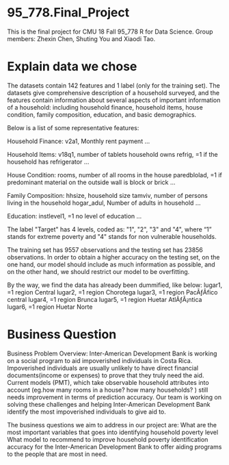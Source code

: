 # 95_778.Final_Project

This is the final project for CMU 18 Fall 95_778 R for Data Science.
Group members: Zhexin Chen, Shuting You and Xiaodi Tao.

# Explain data we chose


The datasets contain 142 features and 1 label (only for the training set). The datasets give comprehensive description of a household surveyed, and the features contain information about several aspects of important information of a household: including household finance, household items, house condition, family composition, education, and basic demographics. 


Below is a list of some representative features:


Household Finance:
  v2a1, Monthly rent payment
  ...
 
  
Household Items:
  v18q1, number of tablets household owns
  refrig, =1 if the household has refrigerator
  ...
 
  
House Condition:
  rooms,  number of all rooms in the house
  paredblolad, =1 if predominant material on the outside wall is block or brick
  ...
 
  
Family Composition:
  hhsize, household size
  tamviv, number of persons living in the household
  hogar_adul, Number of adults in household
  ...
  
  
Education:
  instlevel1, =1 no level of education
  ...
 
  
The label "Target" has 4 levels, coded as: "1", "2", "3" and "4", where “1” stands for extreme poverty and "4" stands for non vulnerable households.


The training set has 9557 observations and the testing set has 23856 observations. In order to obtain a higher accuracy on the testing set, on the one hand, our model should include as much information as possible, and on the other hand, we should restrict our model to be overfitting.


By the way, we find the data has already been dummified, like below:
lugar1, =1 region Central
lugar2, =1 region Chorotega
lugar3, =1 region PacÃƒÂfico central
lugar4, =1 region Brunca
lugar5, =1 region Huetar AtlÃƒÂ¡ntica
lugar6, =1 region Huetar Norte


# Business Question


Business Problem Overview: 
Inter-American Development Bank is working on a social program to aid impoverished individuals in Costa Rica. Impoverished individuals are usually unlikely to have direct financial documents(income or expenses) to prove that they truly need the aid. Current models (PMT), which take observable household attributes into account (eg.how many rooms in a house? how many households? )  still needs improvement in terms of prediction accuracy. Our team is working on solving these challenges and helping Inter-American Development Bank identify the most impoverished individuals to give aid to. 

The business questions we aim to address in our project are: 
What are the most important variables that goes into identifying household poverty level  
What model to recommend to improve household poverty identification accuracy for the Inter-American Development Bank to offer aiding programs to the people that are most in need. 





